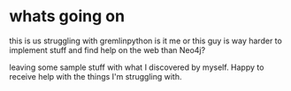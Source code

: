 # whats going on
this is us struggling with gremlinpython
is it me or this guy is way harder to implement stuff and find help on the web than Neo4j?

leaving some sample stuff with what I discovered by myself. Happy to receive help with the things I'm struggling with.

